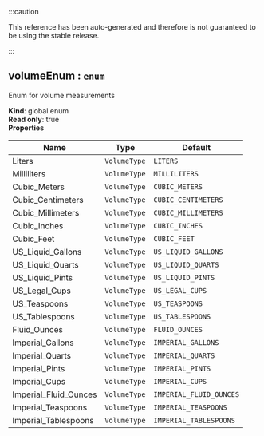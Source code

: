 
:::caution

This reference has been auto-generated and therefore is not guaranteed to be using the stable release.

:::

<a name="volumeEnum"></a>

## volumeEnum : <code>enum</code>
Enum for volume measurements

**Kind**: global enum  
**Read only**: true  
**Properties**

| Name | Type | Default |
| --- | --- | --- |
| Liters | <code>VolumeType</code> | <code>LITERS</code> | 
| Milliliters | <code>VolumeType</code> | <code>MILLILITERS</code> | 
| Cubic_Meters | <code>VolumeType</code> | <code>CUBIC_METERS</code> | 
| Cubic_Centimeters | <code>VolumeType</code> | <code>CUBIC_CENTIMETERS</code> | 
| Cubic_Millimeters | <code>VolumeType</code> | <code>CUBIC_MILLIMETERS</code> | 
| Cubic_Inches | <code>VolumeType</code> | <code>CUBIC_INCHES</code> | 
| Cubic_Feet | <code>VolumeType</code> | <code>CUBIC_FEET</code> | 
| US_Liquid_Gallons | <code>VolumeType</code> | <code>US_LIQUID_GALLONS</code> | 
| US_Liquid_Quarts | <code>VolumeType</code> | <code>US_LIQUID_QUARTS</code> | 
| US_Liquid_Pints | <code>VolumeType</code> | <code>US_LIQUID_PINTS</code> | 
| US_Legal_Cups | <code>VolumeType</code> | <code>US_LEGAL_CUPS</code> | 
| US_Teaspoons | <code>VolumeType</code> | <code>US_TEASPOONS</code> | 
| US_Tablespoons | <code>VolumeType</code> | <code>US_TABLESPOONS</code> | 
| Fluid_Ounces | <code>VolumeType</code> | <code>FLUID_OUNCES</code> | 
| Imperial_Gallons | <code>VolumeType</code> | <code>IMPERIAL_GALLONS</code> | 
| Imperial_Quarts | <code>VolumeType</code> | <code>IMPERIAL_QUARTS</code> | 
| Imperial_Pints | <code>VolumeType</code> | <code>IMPERIAL_PINTS</code> | 
| Imperial_Cups | <code>VolumeType</code> | <code>IMPERIAL_CUPS</code> | 
| Imperial_Fluid_Ounces | <code>VolumeType</code> | <code>IMPERIAL_FLUID_OUNCES</code> | 
| Imperial_Teaspoons | <code>VolumeType</code> | <code>IMPERIAL_TEASPOONS</code> | 
| Imperial_Tablespoons | <code>VolumeType</code> | <code>IMPERIAL_TABLESPOONS</code> | 

